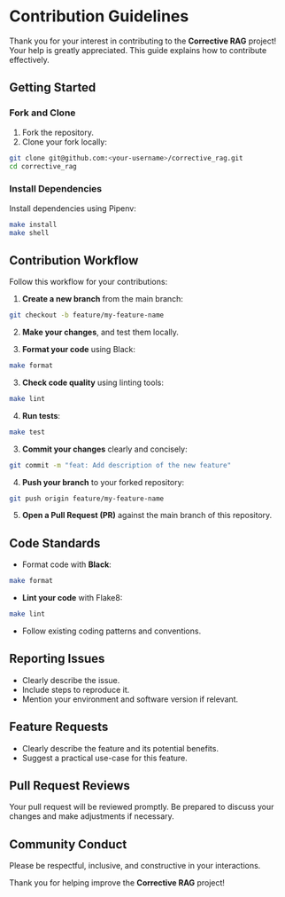 # Contribution Guidelines

Thank you for your interest in contributing to the **Corrective RAG** project! Your help is greatly appreciated. This guide explains how to contribute effectively.

## Getting Started

### Fork and Clone

1. Fork the repository.
2. Clone your fork locally:

```bash
git clone git@github.com:<your-username>/corrective_rag.git
cd corrective_rag
```

### Install Dependencies

Install dependencies using Pipenv:

```bash
make install
make shell
```

## Contribution Workflow

Follow this workflow for your contributions:

1. **Create a new branch** from the main branch:

```bash
git checkout -b feature/my-feature-name
```

2. **Make your changes**, and test them locally.

3. **Format your code** using Black:

```bash
make format
```

3. **Check code quality** using linting tools:

```bash
make lint
```

4. **Run tests**:

```bash
make test
```

3. **Commit your changes** clearly and concisely:

```bash
git commit -m "feat: Add description of the new feature"
```

4. **Push your branch** to your forked repository:

```bash
git push origin feature/my-feature-name
```

5. **Open a Pull Request (PR)** against the main branch of this repository.

## Code Standards

- Format code with **Black**:

```bash
make format
```

- **Lint your code** with Flake8:

```bash
make lint
```

- Follow existing coding patterns and conventions.

## Reporting Issues

- Clearly describe the issue.
- Include steps to reproduce it.
- Mention your environment and software version if relevant.

## Feature Requests

- Clearly describe the feature and its potential benefits.
- Suggest a practical use-case for this feature.

## Pull Request Reviews

Your pull request will be reviewed promptly. Be prepared to discuss your changes and make adjustments if necessary.

## Community Conduct

Please be respectful, inclusive, and constructive in your interactions.

Thank you for helping improve the **Corrective RAG** project!
